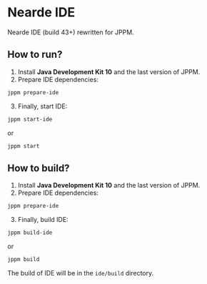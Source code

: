 # Nearde IDE

Nearde IDE (build 43+) rewritten for JPPM.

## How to run?

1. Install **Java Development Kit 10** and the last version of JPPM.
2. Prepare IDE dependencies:
```bash
jppm prepare-ide
```
3. Finally, start IDE:
```bash
jppm start-ide
```
or 
```bash
jppm start
```

## How to build?
1. Install **Java Development Kit 10** and the last version of JPPM.
2. Prepare IDE dependencies:
```bash
jppm prepare-ide
```
3. Finally, build IDE:
```bash
jppm build-ide
```
or 
```bash
jppm build
```

The build of IDE will be in the `ide/build` directory.
